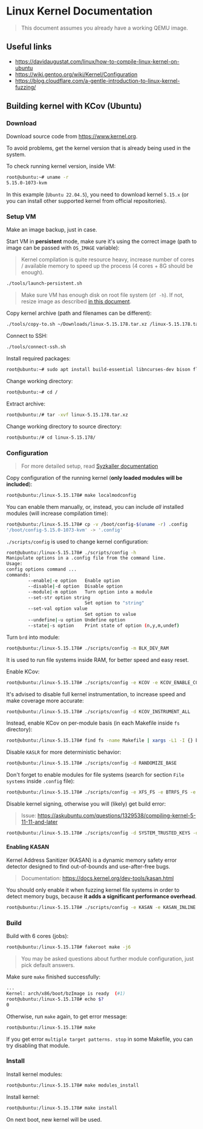 # Linux Kernel Documentation

> This document assumes you already have a working QEMU image.

## Useful links

- <https://davidaugustat.com/linux/how-to-compile-linux-kernel-on-ubuntu>
- <https://wiki.gentoo.org/wiki/Kernel/Configuration>
- <https://blog.cloudflare.com/a-gentle-introduction-to-linux-kernel-fuzzing/>

## Building kernel with KCov (Ubuntu)

### Download

Download source code from <https://www.kernel.org>.

To avoid problems, get the kernel version that is already being used in the system.

To check running kernel version, inside VM:

```sh
root@ubuntu:~# uname -r
5.15.0-1073-kvm
```

In this example (`Ubuntu 22.04.5`), you need to download kernel `5.15.x` (or you can install other supported kernel from official repositories).

### Setup VM

Make an image backup, just in case.

Start VM in __persistent__ mode, make sure it's using the correct image (path to image can be passed with `OS_IMAGE` variable):

> Kernel compilation is quite resource heavy, increase number of cores / available memory to speed up the process (4 cores + 8G should be enough).

```sh
./tools/launch-persistent.sh
```

> Make sure VM has enough disk on root file system (`df -h`). If not, resize image as described [in this document](./QEMU.md).

Copy kernel archive (path and filenames can be different):

```sh
./tools/copy-to.sh ~/Downloads/linux-5.15.178.tar.xz /linux-5.15.178.tar.xz
```

Connect to SSH:

```sh
./tools/connect-ssh.sh
```

Install required packages:

```sh
root@ubuntu:~# sudo apt install build-essential libncurses-dev bison flex libssl-dev libelf-dev fakeroot dwarves
```

Change working directory:

```sh
root@ubuntu:~# cd /
```

Extract archive:

```sh
root@ubuntu:/# tar -xvf linux-5.15.178.tar.xz
```

Change working directory to source directory:

```sh
root@ubuntu:/# cd linux-5.15.178/
```

### Configuration

> For more detailed setup, read [Syzkaller documentation](https://github.com/google/syzkaller/blob/464ac2eda061918b0834afc83052d755176d25a1/docs/linux/kernel_configs.md)

Copy configuration of the running kernel (__only loaded modules will be included__):

```sh
root@ubuntu:/linux-5.15.178# make localmodconfig
```

You can enable them manually, or, instead, you can include *all* installed modules (will increase compilation time):

```sh
root@ubuntu:/linux-5.15.178# cp -v /boot/config-$(uname -r) .config
'/boot/config-5.15.0-1073-kvm' -> '.config'
```

`./scripts/config` is used to change kernel configuration:

```sh
root@ubuntu:/linux-5.15.178# ./scripts/config -h
Manipulate options in a .config file from the command line.
Usage:
config options command ...
commands:
        --enable|-e option   Enable option
        --disable|-d option  Disable option
        --module|-m option   Turn option into a module
        --set-str option string
                             Set option to "string"
        --set-val option value
                             Set option to value
        --undefine|-u option Undefine option
        --state|-s option    Print state of option (n,y,m,undef)
```

Turn `brd` into module:

```sh
root@ubuntu:/linux-5.15.178# ./scripts/config -m BLK_DEV_RAM
```

It is used to run file systems inside RAM, for better speed and easy reset.

Enable KCov:

```sh
root@ubuntu:/linux-5.15.178# ./scripts/config -e KCOV -e KCOV_ENABLE_COMPARISONS
```

It's advised to disable full kernel instrumentation, to increase speed and make coverage more accurate:

```sh
root@ubuntu:/linux-5.15.178# ./scripts/config -d KCOV_INSTRUMENT_ALL
```

Instead, enable KCov on per-module basis (in each Makefile inside `fs` directory):

```sh
root@ubuntu:/linux-5.15.178# find fs -name Makefile | xargs -L1 -I {} bash -c 'echo "KCOV_INSTRUMENT := y" >> {}'
```

Disable `KASLR` for more deterministic behavior:

```sh
root@ubuntu:/linux-5.15.178# ./scripts/config -d RANDOMIZE_BASE
```

Don't forget to enable modules for file systems (search for section `File systems` inside `.config` file):

```sh
root@ubuntu:/linux-5.15.178# ./scripts/config -e XFS_FS -e BTRFS_FS -e F2FS_FS
```

Disable kernel signing, otherwise you will (likely) get build error:

> Issue: <https://askubuntu.com/questions/1329538/compiling-kernel-5-11-11-and-later>

```sh
root@ubuntu:/linux-5.15.178# ./scripts/config -d SYSTEM_TRUSTED_KEYS -d SYSTEM_REVOCATION_KEYS --set-str CONFIG_SYSTEM_TRUSTED_KEYS "" --set-str CONFIG_SYSTEM_REVOCATION_KEYS ""
```

#### Enabling KASAN

Kernel Address Sanitizer (KASAN) is a dynamic memory safety error detector designed to find out-of-bounds and use-after-free bugs.

> Documentation: <https://docs.kernel.org/dev-tools/kasan.html>

You should only enable it when fuzzing kernel file systems in order to detect memory bugs, because __it adds a significant performance overhead__.

```sh
root@ubuntu:/linux-5.15.178# ./scripts/config -e KASAN -e KASAN_INLINE -e KASAN_GENERIC
```

### Build

Build with 6 cores (jobs):

```sh
root@ubuntu:/linux-5.15.178# fakeroot make -j6
```

> You may be asked questions about further module configuration, just pick default answers.

Make sure `make` finished successfully:

```sh
...
Kernel: arch/x86/boot/bzImage is ready  (#1)
root@ubuntu:/linux-5.15.178# echo $?
0
```

Otherwise, run `make` again, to get error message:

```sh
root@ubuntu:/linux-5.15.178# make
```

If you get error `multiple target patterns. stop` in some Makefile, you can try disabling that module.

### Install

Install kernel modules:

```sh
root@ubuntu:/linux-5.15.178# make modules_install
```

Install kernel:

```sh
root@ubuntu:/linux-5.15.178# make install
```

On next boot, new kernel will be used.
